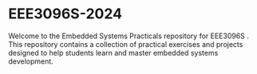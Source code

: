 # EEE3096S-2024
Welcome to the Embedded Systems Practicals repository for EEE3096S . This repository contains a collection of practical exercises and projects designed to help students learn and master embedded systems development.
